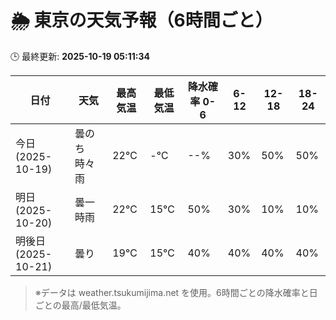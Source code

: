 # 🌦️ 東京の天気予報（6時間ごと）

🕒 最終更新: **2025-10-19 05:11:34**

| 日付 | 天気 | 最高気温 | 最低気温 | 降水確率 0-6 | 6-12 | 12-18 | 18-24 |
|------|------|----------|----------|------------|------|------|------|
| 今日 (2025-10-19) | 曇のち時々雨 | 22℃ | -℃ | --% | 30% | 50% | 50% |
| 明日 (2025-10-20) | 曇一時雨 | 22℃ | 15℃ | 50% | 30% | 10% | 10% |
| 明後日 (2025-10-21) | 曇り | 19℃ | 15℃ | 40% | 40% | 40% | 40% |

> ※データは weather.tsukumijima.net を使用。6時間ごとの降水確率と日ごとの最高/最低気温。